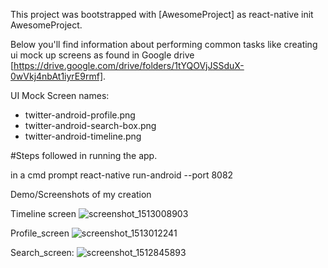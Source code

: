 This project was bootstrapped with [AwesomeProject] as react-native init AwesomeProject.

Below you'll find information about performing common tasks like creating ui mock up screens as found in Google drive  [https://drive.google.com/drive/folders/1tYQOVjJSSduX-0wVkj4nbAt1iyrE9rmf].

UI Mock Screen names:

* twitter-android-profile.png
* twitter-android-search-box.png
* twitter-android-timeline.png

#Steps followed in running the app.

in a cmd prompt
react-native run-android --port 8082



Demo/Screenshots of my creation

Timeline screen
![screenshot_1513008903](https://user-images.githubusercontent.com/29759244/33843507-98a3669a-dec3-11e7-86c9-d9b703864352.png)

Profile_screen
![screenshot_1513012241](https://user-images.githubusercontent.com/29759244/33843796-6063d37c-dec4-11e7-887c-dcc2012ef69f.png)


Search_screen:
![screenshot_1512845893](https://user-images.githubusercontent.com/29759244/33843655-03f62ffe-dec4-11e7-9b26-d5b8cdd402d2.png)



